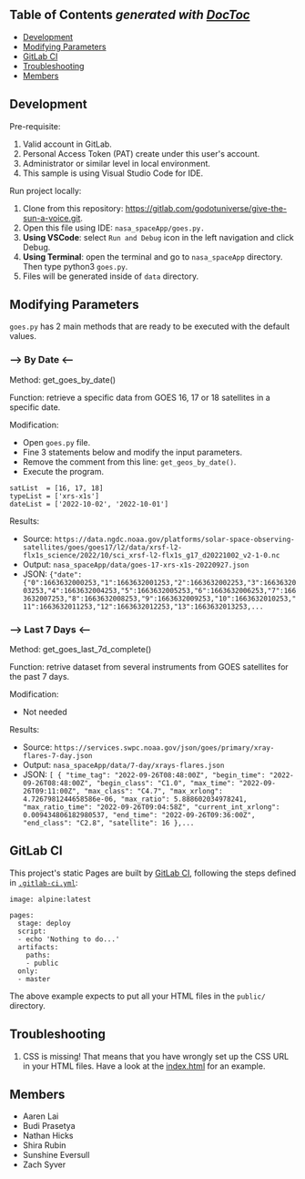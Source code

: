 <!-- START doctoc generated TOC please keep comment here to allow auto update -->
<!-- DON'T EDIT THIS SECTION, INSTEAD RE-RUN doctoc TO UPDATE -->
## Table of Contents *generated with [DocToc](https://github.com/thlorenz/doctoc)*
- [Development](#development)
- [Modifying Parameters](#modifying-parameters)
- [GitLab CI](#gitlab-ci)
- [Troubleshooting](#troubleshooting)
- [Members](#members)

<!-- END doctoc generated TOC please keep comment here to allow auto update -->

## Development
Pre-requisite:
1. Valid account in GitLab.
2. Personal Access Token (PAT) create under this user's account.
3. Administrator or similar level in local environment.
4. This sample is using Visual Studio Code for IDE.

Run project locally:
1. Clone from this repository: https://gitlab.com/godotuniverse/give-the-sun-a-voice.git.
2. Open this file using IDE: `nasa_spaceApp/goes.py.`
3. **Using VSCode**: select `Run and Debug` icon in the left navigation and click Debug.
4. **Using Terminal**: open the terminal and go to `nasa_spaceApp` directory. Then type python3 `goes.py`.
5. Files will be generated inside of `data` directory.

## Modifying Parameters
`goes.py` has 2 main methods that are ready to be executed with the default values.


### --> By Date <--
Method: get_goes_by_date()

Function: retrieve a specific data from GOES 16, 17 or 18 satellites in a specific date.

Modification:
- Open `goes.py` file.
- Fine 3 statements below and modify the input parameters.
- Remove the comment from this line: `get_geos_by_date()`.
- Execute the program.

```
satList  = [16, 17, 18]
typeList = ['xrs-x1s']
dateList = ['2022-10-02', '2022-10-01']
```

Results:
- Source: `https://data.ngdc.noaa.gov/platforms/solar-space-observing-satellites/goes/goes17/l2/data/xrsf-l2-flx1s_science/2022/10/sci_xrsf-l2-flx1s_g17_d20221002_v2-1-0.nc`
- Output: `nasa_spaceApp/data/goes-17-xrs-x1s-20220927.json`
- JSON: ```{"date":{"0":1663632000253,"1":1663632001253,"2":1663632002253,"3":1663632003253,"4":1663632004253,"5":1663632005253,"6":1663632006253,"7":1663632007253,"8":1663632008253,"9":1663632009253,"10":1663632010253,"11":1663632011253,"12":1663632012253,"13":1663632013253,...```


### --> Last 7 Days <--
Method: get_goes_last_7d_complete()

Function: retrive dataset from several instruments from GOES satellites for the past 7 days.

Modification:
- Not needed

Results:
- Source: `https://services.swpc.noaa.gov/json/goes/primary/xray-flares-7-day.json`
- Output: `nasa_spaceApp/data/7-day/xrays-flares.json`
- JSON: ```[
  {
    "time_tag": "2022-09-26T08:48:00Z",
    "begin_time": "2022-09-26T08:48:00Z",
    "begin_class": "C1.0",
    "max_time": "2022-09-26T09:11:00Z",
    "max_class": "C4.7",
    "max_xrlong": 4.7267981244658586e-06,
    "max_ratio": 5.888602034978241,
    "max_ratio_time": "2022-09-26T09:04:58Z",
    "current_int_xrlong": 0.009434806182980537,
    "end_time": "2022-09-26T09:36:00Z",
    "end_class": "C2.8",
    "satellite": 16
  },...```


## GitLab CI
This project's static Pages are built by [GitLab CI][ci], following the steps
defined in [`.gitlab-ci.yml`](.gitlab-ci.yml):

```
image: alpine:latest

pages:
  stage: deploy
  script:
  - echo 'Nothing to do...'
  artifacts:
    paths:
    - public
  only:
  - master
```

The above example expects to put all your HTML files in the `public/` directory.

## Troubleshooting
1. CSS is missing! That means that you have wrongly set up the CSS URL in your
   HTML files. Have a look at the [index.html] for an example.

[ci]: https://about.gitlab.com/gitlab-ci/
[index.html]: https://gitlab.com/pages/plain-html/blob/master/public/index.html
[userpages]: https://docs.gitlab.com/ce/user/project/pages/introduction.html#user-or-group-pages
[projpages]: https://docs.gitlab.com/ce/user/project/pages/introduction.html#project-pages


## Members
- Aaren Lai
- Budi Prasetya
- Nathan Hicks
- Shira Rubin
- Sunshine Eversull
- Zach Syver

